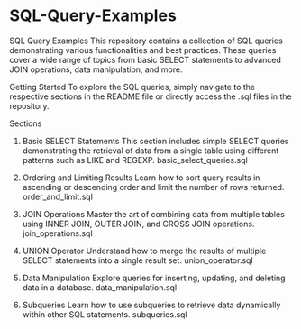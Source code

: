 # SQL-Query-Examples
SQL Query Examples
This repository contains a collection of SQL queries demonstrating various functionalities and best practices. These queries cover a wide range of topics from basic SELECT statements to advanced JOIN operations, data manipulation, and more.

Getting Started
To explore the SQL queries, simply navigate to the respective sections in the README file or directly access the .sql files in the repository.

Sections
1. Basic SELECT Statements
This section includes simple SELECT queries demonstrating the retrieval of data from a single table using different patterns such as LIKE and REGEXP.
basic_select_queries.sql

3. Ordering and Limiting Results
Learn how to sort query results in ascending or descending order and limit the number of rows returned.
order_and_limit.sql

3. JOIN Operations
Master the art of combining data from multiple tables using INNER JOIN, OUTER JOIN, and CROSS JOIN operations.
join_operations.sql

5. UNION Operator
Understand how to merge the results of multiple SELECT statements into a single result set.
union_operator.sql

5. Data Manipulation
Explore queries for inserting, updating, and deleting data in a database.
data_manipulation.sql

7. Subqueries
Learn how to use subqueries to retrieve data dynamically within other SQL statements.
subqueries.sql
